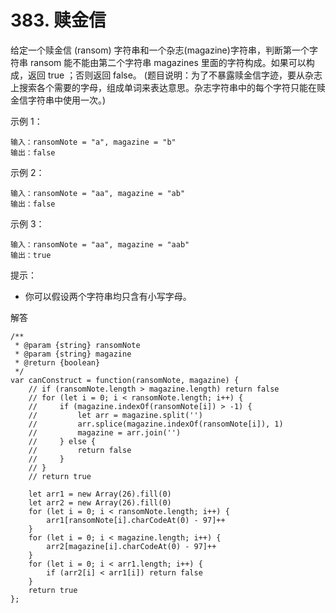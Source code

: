 ﻿# 383. 赎金信
给定一个赎金信 (ransom) 字符串和一个杂志(magazine)字符串，判断第一个字符串 ransom 能不能由第二个字符串 magazines 里面的字符构成。如果可以构成，返回 true ；否则返回 false。
(题目说明：为了不暴露赎金信字迹，要从杂志上搜索各个需要的字母，组成单词来表达意思。杂志字符串中的每个字符只能在赎金信字符串中使用一次。)

示例 1：

    输入：ransomNote = "a", magazine = "b"
    输出：false

示例 2：

    输入：ransomNote = "aa", magazine = "ab"
    输出：false

示例 3：

    输入：ransomNote = "aa", magazine = "aab"
    输出：true

提示：

 - 你可以假设两个字符串均只含有小写字母。
 
解答

    /**
     * @param {string} ransomNote
     * @param {string} magazine
     * @return {boolean}
     */
    var canConstruct = function(ransomNote, magazine) {
        // if (ransomNote.length > magazine.length) return false
        // for (let i = 0; i < ransomNote.length; i++) {
        //     if (magazine.indexOf(ransomNote[i]) > -1) {
        //         let arr = magazine.split('')
        //         arr.splice(magazine.indexOf(ransomNote[i]), 1)
        //         magazine = arr.join('')
        //     } else {
        //         return false
        //     }
        // }
        // return true
    
        let arr1 = new Array(26).fill(0)
        let arr2 = new Array(26).fill(0)
        for (let i = 0; i < ransomNote.length; i++) {
            arr1[ransomNote[i].charCodeAt(0) - 97]++
        }
        for (let i = 0; i < magazine.length; i++) {
            arr2[magazine[i].charCodeAt(0) - 97]++
        }
        for (let i = 0; i < arr1.length; i++) {
            if (arr2[i] < arr1[i]) return false
        }
        return true
    };